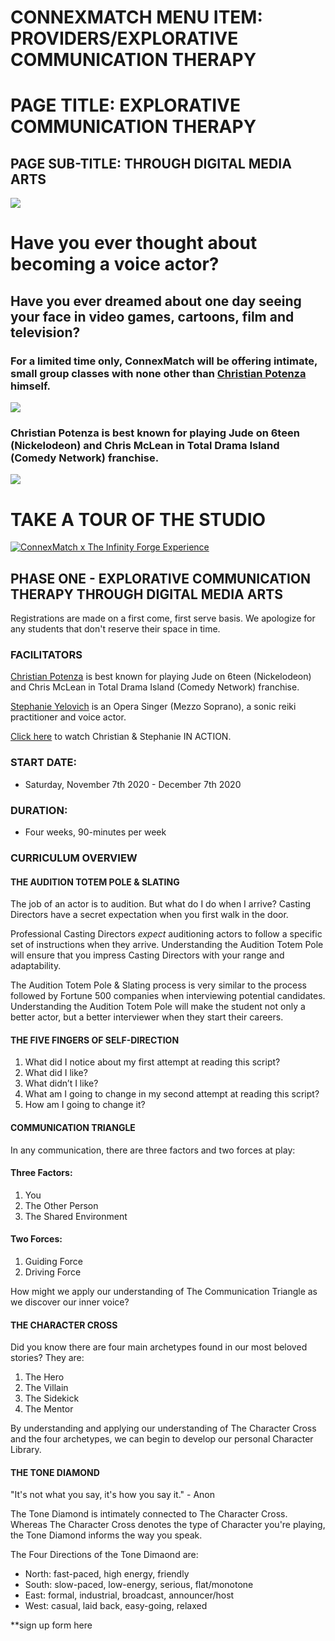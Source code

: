 <html>
<head></head>

<body>

# CONNEXMATCH MENU ITEM: PROVIDERS/EXPLORATIVE COMMUNICATION THERAPY

# PAGE TITLE: EXPLORATIVE COMMUNICATION THERAPY
## PAGE SUB-TITLE: THROUGH DIGITAL MEDIA ARTS

<IMG SRC = "https://i.imgur.com/1KO9vqx.jpg">

# Have you ever thought about becoming a voice actor?

## Have you ever dreamed about one day seeing your face in video games, cartoons, film and television?

### For a limited time only, ConnexMatch will be offering intimate, small group classes with none other than [Christian Potenza](https://youtu.be/WmtTnG1B2Qg) himself.

<img src = "https://theseeker.ca/wp-content/uploads/2017/04/CAPE-012-Christian-Potenza.jpg">

### Christian Potenza is best known for playing Jude on 6teen (Nickelodeon) and Chris McLean in Total Drama Island (Comedy Network) franchise.

<img src = "https://m.media-amazon.com/images/M/MV5BMTYyNDA4ODgwNl5BMl5BanBnXkFtZTgwNzQ4MTYxNzE@._V1_SY1000_CR0,0,1501,1000_AL_.jpg">


# TAKE A TOUR OF THE STUDIO

[![ConnexMatch x The Infinity Forge Experience](http://img.youtube.com/vi/SejB4Ortfwg/0.jpg)](http://www.youtube.com/watch?v=SejB4Ortfwg "ConnexMatch x The Infinity Forge Experience")


## PHASE ONE - EXPLORATIVE COMMUNICATION THERAPY THROUGH DIGITAL MEDIA ARTS

Registrations are made on a first come, first serve basis. We apologize for any students that don't reserve their space in time.


### FACILITATORS

[Christian Potenza](https://www.imdb.com/name/nm0693066/) is best known for playing Jude on 6teen (Nickelodeon) and Chris McLean in Total Drama Island (Comedy Network) franchise.

[Stephanie Yelovich](https://www.facebook.com/watch/?v=594976971371259) is an Opera Singer (Mezzo Soprano), a sonic reiki practitioner and voice actor.

[Click here](https://www.facebook.com/watch/?v=3038585346220366) to watch Christian & Stephanie IN ACTION.


### START DATE: 
- Saturday, November 7th 2020 - December 7th 2020


### DURATION: 
- Four weeks, 90-minutes per week


### CURRICULUM OVERVIEW

#### THE AUDITION TOTEM POLE & SLATING

The job of an actor is to audition. But what do I do when I arrive? Casting Directors have a secret expectation when you first walk in the door.

Professional Casting Directors *expect* auditioning actors to follow a specific set of instructions when they arrive. Understanding the Audition Totem Pole will ensure that you impress Casting Directors with your range and adaptability.

The Audition Totem Pole & Slating process is very similar to the process followed by Fortune 500 companies when interviewing potential candidates. Understanding the Audition Totem Pole will make the student not only a better actor, but a better interviewer when they start their careers.


#### THE FIVE FINGERS OF SELF-DIRECTION

1. What did I notice about my first attempt at reading this script? 
2. What did I like? 
3. What didn’t I like? 
4. What am I going to change in my second attempt at reading this script?
5. How am I going to change it?


#### COMMUNICATION TRIANGLE

In any communication, there are three factors and two forces at play:


#### Three Factors:

1. You
2. The Other Person
3. The Shared Environment

#### Two Forces: 

1. Guiding Force
2. Driving Force

How might we apply our understanding of The Communication Triangle as we discover our inner voice?


#### THE CHARACTER CROSS

Did you know there are four main archetypes found in our most beloved stories? They are:

1. The Hero
2. The Villain
3. The Sidekick
4. The Mentor

By understanding and applying our understanding of The Character Cross and the four archetypes, we can begin to develop our personal Character Library.


#### THE TONE DIAMOND

"It's not what you say, it's how you say it." - Anon

The Tone Diamond is intimately connected to The Character Cross. Whereas The Character Cross denotes the type of Character you're playing, the Tone Diamond informs the way you speak.

The Four Directions of the Tone Dimaond are:
- North: fast-paced, high energy, friendly
- South: slow-paced, low-energy, serious, flat/monotone
- East: formal, industrial, broadcast, announcer/host
- West: casual, laid back, easy-going, relaxed




**sign up form here
</BODY>
</html>
